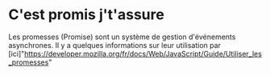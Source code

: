 # C'est promis j't'assure  
Les promesses (Promise) sont un système de gestion d'événements asynchrones. Il y a quelques informations sur leur utilisation par [ici]"https://developer.mozilla.org/fr/docs/Web/JavaScript/Guide/Utiliser_les_promesses"